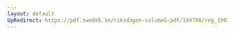 ```yaml
---
layout: default
UpRedirect: https://pdf.swedeb.se/riksdagen-volumeG-pdf/199798/reg_199798/reg_199798_0445.pdf
---
```

